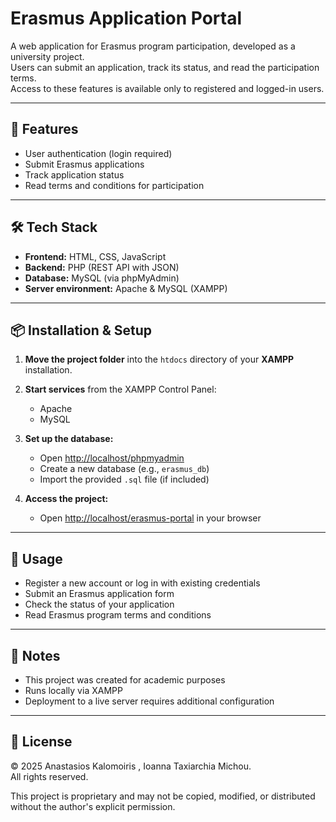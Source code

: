 # Erasmus Application Portal  

A web application for Erasmus program participation, developed as a university project.  
Users can submit an application, track its status, and read the participation terms.  
Access to these features is available only to registered and logged-in users.  

---

## 🚀 Features  
- User authentication (login required)  
- Submit Erasmus applications  
- Track application status  
- Read terms and conditions for participation  

---

## 🛠️ Tech Stack  
- **Frontend:** HTML, CSS, JavaScript  
- **Backend:** PHP (REST API with JSON)  
- **Database:** MySQL (via phpMyAdmin)  
- **Server environment:** Apache & MySQL (XAMPP)  

---

## 📦 Installation & Setup  

1. **Move the project folder** into the `htdocs` directory of your **XAMPP** installation.  

2. **Start services** from the XAMPP Control Panel:  
   - Apache  
   - MySQL  

3. **Set up the database:**  
   - Open [http://localhost/phpmyadmin](http://localhost/phpmyadmin)  
   - Create a new database (e.g., `erasmus_db`)  
   - Import the provided `.sql` file (if included)  

4. **Access the project:**  
   - Open [http://localhost/erasmus-portal](http://localhost/erasmus-portal) in your browser  

---

## 📖 Usage  

- Register a new account or log in with existing credentials  
- Submit an Erasmus application form  
- Check the status of your application  
- Read Erasmus program terms and conditions  

---

## 📌 Notes  

- This project was created for academic purposes  
- Runs locally via XAMPP  
- Deployment to a live server requires additional configuration  

---
  
## 📄 License

© 2025 Anastasios Kalomoiris , Ioanna Taxiarchia Michou.  
All rights reserved.  

This project is proprietary and may not be copied, modified, or distributed without the author's explicit permission.
